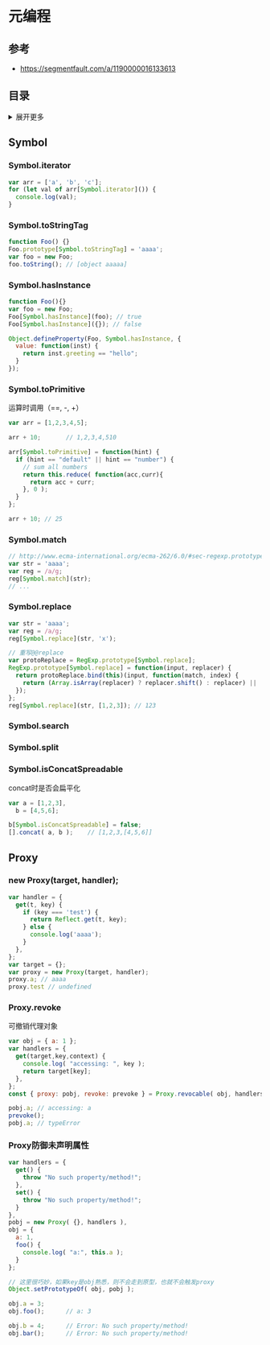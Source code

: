 # 元编程

## 参考
- https://segmentfault.com/a/1190000016133613

## 目录
<details>
<summary>展开更多</summary>

* [`Symbol`](#Symbol)
* [`Proxy`](#Proxy)

</details>

## Symbol

### Symbol.iterator
```js
var arr = ['a', 'b', 'c'];
for (let val of arr[Symbol.iterator]()) {
  console.log(val);
}
```

### Symbol.toStringTag
```js
function Foo() {}
Foo.prototype[Symbol.toStringTag] = 'aaaa';
var foo = new Foo;
foo.toString(); // [object aaaaa]
```

### Symbol.hasInstance
```js
function Foo(){}
var foo = new Foo;
Foo[Symbol.hasInstance](foo); // true
Foo[Symbol.hasInstance]({}); // false

Object.defineProperty(Foo, Symbol.hasInstance, {
  value: function(inst) {
    return inst.greeting == "hello";
  }
});
```

### Symbol.toPrimitive
运算时调用（==, -, +）
```js
var arr = [1,2,3,4,5];

arr + 10;       // 1,2,3,4,510

arr[Symbol.toPrimitive] = function(hint) {
  if (hint == "default" || hint == "number") {
    // sum all numbers
    return this.reduce( function(acc,curr){
      return acc + curr;
    }, 0 );
  }
};

arr + 10; // 25
```

### Symbol.match
```js
// http://www.ecma-international.org/ecma-262/6.0/#sec-regexp.prototype-@@match
var str = 'aaaa';
var reg = /a/g;
reg[Symbol.match](str);
// ...
```

### Symbol.replace
```js
var str = 'aaaa';
var reg = /a/g;
reg[Symbol.replace](str, 'x');

// 重写@@replace
var protoReplace = RegExp.prototype[Symbol.replace];
RegExp.prototype[Symbol.replace] = function(input, replacer) {
  return protoReplace.bind(this)(input, function(match, index) {
    return (Array.isArray(replacer) ? replacer.shift() : replacer) || '';
  });
};
reg[Symbol.replace](str, [1,2,3]); // 123
```

### Symbol.search
### Symbol.split

### Symbol.isConcatSpreadable
concat时是否会扁平化
```js
var a = [1,2,3],
  b = [4,5,6];

b[Symbol.isConcatSpreadable] = false;
[].concat( a, b );    // [1,2,3,[4,5,6]]
```

## Proxy

### new Proxy(target, handler);
```js
var handler = {
  get(t, key) {
    if (key === 'test') {
      return Reflect.get(t, key);
    } else {
      console.log('aaaa');
    }
  },
};
var target = {};
var proxy = new Proxy(target, handler);
proxy.a; // aaaa
proxy.test // undefined
```

### Proxy.revoke
可撤销代理对象
```js
var obj = { a: 1 };
var handlers = {
  get(target,key,context) {
    console.log( "accessing: ", key );
    return target[key];
  },
};
const { proxy: pobj, revoke: prevoke } = Proxy.revocable( obj, handlers );

pobj.a; // accessing: a
prevoke();
pobj.a; // typeError
```

### Proxy防御未声明属性
```js
var handlers = {
  get() {
    throw "No such property/method!";
  },
  set() {
    throw "No such property/method!";
  }
},
pobj = new Proxy( {}, handlers ),
obj = {
  a: 1,
  foo() {
    console.log( "a:", this.a );
  }
};

// 这里很巧妙，如果key是obj熟悉，则不会走到原型，也就不会触发proxy
Object.setPrototypeOf( obj, pobj );

obj.a = 3;
obj.foo();      // a: 3

obj.b = 4;      // Error: No such property/method!
obj.bar();      // Error: No such property/method!
```





